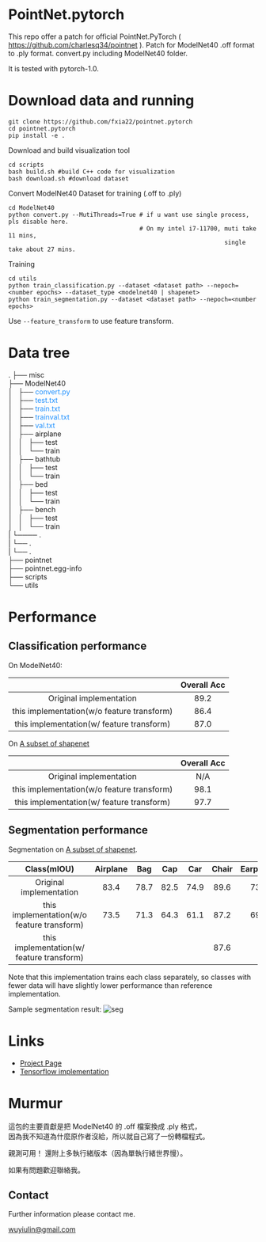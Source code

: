 # PointNet.pytorch
This repo offer a patch for official PointNet.PyTorch ( https://github.com/charlesq34/pointnet ).
Patch for ModelNet40 .off format to .ply format.
convert.py including ModelNet40 folder.

It is tested with pytorch-1.0.

# Download data and running

```
git clone https://github.com/fxia22/pointnet.pytorch
cd pointnet.pytorch
pip install -e .
```

Download and build visualization tool
```
cd scripts
bash build.sh #build C++ code for visualization
bash download.sh #download dataset
```

Convert ModelNet40 Dataset for training (.off to .ply)
```
cd ModelNet40
python convert.py --MutiThreads=True # if u want use single process, pls disable here.
                                     # On my intel i7-11700, muti take 11 mins, 
                                                             single take about 27 mins.
```

Training 
```
cd utils
python train_classification.py --dataset <dataset path> --nepoch=<number epochs> --dataset_type <modelnet40 | shapenet>
python train_segmentation.py --dataset <dataset path> --nepoch=<number epochs> 
```

Use `--feature_transform` to use feature transform.

   
      

# Data tree

.
├── misc  
├── ModelNet40  
│   ├── <font color=DodgerBlue>convert.py</font>    
│   ├── <font color=DodgerBlue>test.txt</font>  
│   ├── <font color=DodgerBlue>train.txt</font>  
│   ├── <font color=DodgerBlue>trainval.txt</font>  
│   ├── <font color=DodgerBlue>val.txt</font>  
│   ├── airplane    
│   │   ├── test  
│   │   └── train  
│   ├── bathtub  
│   │   ├── test  
│   │   └── train  
│   ├── bed  
│   │   ├── test  
│   │   └── train  
│   ├── bench  
│   │   ├── test  
│   │   └── train  
|   └──── .   
|     └── .  
|     └── .  
├── pointnet  
├── pointnet.egg-info  
├── scripts  
└── utils  


# Performance

## Classification performance

On ModelNet40:

|  | Overall Acc | 
| :---: | :---: | 
| Original implementation | 89.2 | 
| this implementation(w/o feature transform) | 86.4 | 
| this implementation(w/ feature transform) | 87.0 | 

On [A subset of shapenet](http://web.stanford.edu/~ericyi/project_page/part_annotation/index.html)

|  | Overall Acc | 
| :---: | :---: | 
| Original implementation | N/A | 
| this implementation(w/o feature transform) | 98.1 | 
| this implementation(w/ feature transform) | 97.7 | 

## Segmentation performance

Segmentation on  [A subset of shapenet](http://web.stanford.edu/~ericyi/project_page/part_annotation/index.html).

| Class(mIOU) | Airplane | Bag| Cap|Car|Chair|Earphone|Guitar|Knife|Lamp|Laptop|Motorbike|Mug|Pistol|Rocket|Skateboard|Table
| :---: | :---: | :---: | :---: | :---: | :---: | :---: | :---: | :---: | :---: | :---: | :---: | :---: | :---: | :---: | :---: | :---: | 
| Original implementation |  83.4 | 78.7 | 82.5| 74.9 |89.6| 73.0| 91.5| 85.9| 80.8| 95.3| 65.2| 93.0| 81.2| 57.9| 72.8| 80.6| 
| this implementation(w/o feature transform) | 73.5 | 71.3 | 64.3 | 61.1 | 87.2 | 69.5 | 86.1|81.6| 77.4|92.7|41.3|86.5|78.2|41.2|61.0|81.1|
| this implementation(w/ feature transform) |  |  |  |  | 87.6 |  | | | | | | | | | |81.0|

Note that this implementation trains each class separately, so classes with fewer data will have slightly lower performance than reference implementation.

Sample segmentation result:
![seg](https://raw.githubusercontent.com/fxia22/pointnet.pytorch/master/misc/show3d.png?token=AE638Oy51TL2HDCaeCF273X_-Bsy6-E2ks5Y_BUzwA%3D%3D)

# Links

- [Project Page](http://stanford.edu/~rqi/pointnet/)
- [Tensorflow implementation](https://github.com/charlesq34/pointnet)


# Murmur

這包的主要貢獻是把 ModelNet40 的 .off 檔案換成 .ply 格式，  
因為我不知道為什麼原作者沒給，所以就自己寫了一份轉檔程式。

親測可用！
還附上多執行緒版本（因為單執行緒世界慢）。

如果有問題歡迎聯絡我。

## Contact

Further information please contact me.

wuyiulin@gmail.com